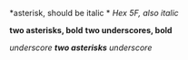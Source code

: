 *asterisk, should be italic *
_Hex 5F, also italic_

**two asterisks, bold**
__two underscores, bold__

_underscore **two asterisks** underscore_ 
